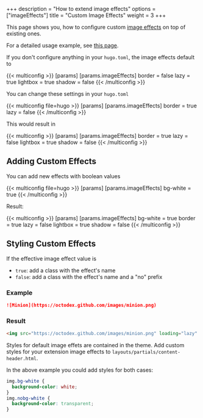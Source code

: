 +++
description = "How to extend image effects"
options = ["imageEffects"]
title = "Custom Image Effects"
weight = 3
+++

This page shows you, how to configure custom [image effects](content/markdown#image-effects) on top of existing ones.

For a detailed usage example, see [this page](content/imageeffects).

If you don't configure anything in your `hugo.toml`, the image effects default to

{{< multiconfig >}}
[params]
  [params.imageEffects]
    border = false
    lazy = true
    lightbox = true
    shadow = false
{{< /multiconfig >}}

You can change these settings in your `hugo.toml`

{{< multiconfig file=hugo >}}
[params]
  [params.imageEffects]
    border = true
    lazy = false
{{< /multiconfig >}}

This would result in

{{< multiconfig >}}
[params]
  [params.imageEffects]
    border = true
    lazy = false
    lightbox = true
    shadow = false
{{< /multiconfig >}}

## Adding Custom Effects

You can add new effects with boolean values

{{< multiconfig file=hugo >}}
[params]
  [params.imageEffects]
    bg-white = true
{{< /multiconfig >}}

Result:

{{< multiconfig >}}
[params]
  [params.imageEffects]
    bg-white = true
    border = true
    lazy = false
    lightbox = true
    shadow = false
{{< /multiconfig >}}

## Styling Custom Effects

If the effective image effect value is

- `true`: add a class with the effect's name
- `false`: add a class with the effect's name and a "no" prefix

### Example

````markdown
![Minion](https://octodex.github.com/images/minion.png)
````

### Result

````html
<img src="https://octodex.github.com/images/minion.png" loading="lazy" alt="Minion" class="bg-white border nolazy lightbox noshadow">
````

Styles for default image effets are contained in the theme. Add custom styles for your extension image effects to `layouts/partials/content-header.html`.

In the above example you could add styles for both cases:

````css
img.bg-white {
  background-color: white;
}
img.nobg-white {
  background-color: transparent;
}
````
